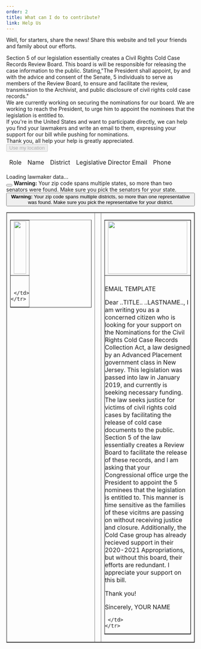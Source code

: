 ```yaml
---
order: 2
title: What can I do to contribute? 
link: Help Us
---
```



Well, for starters, share the news! Share this website and tell your friends and family about our efforts.

<div>	
<div>
<div>
<div>
Section 5 of our legislation essentially creates a Civil Rights Cold Case Records Review Board. This board is will be responsible for releasing the case information to the public. Stating,"The President shall appoint, by and with the advice and consent of the Senate, 5 individuals to serve as members of the Review Board, to ensure and facilitate the review, transmission to the Archivist, and public disclosure of civil rights cold case records."

<div>	
<div>
<div>
<div>
We are currently working on securing the nominations for our board. We are working to reach the President, to urge him to appoint the nominees that the legislation is entitled to. 
<div>
<div>
<div>
<div>
If you're in the United States and want to participate directly, we can help you find your lawmakers and write an email to them, expressing your support for our bill while pushing for nominations. 
<div>	
<div>
<div>
<div>
<div>	
Thank you, all help your help is greatly appreciated.
<div>	
<div>
<div>
<div>
<div> 
<div>	
<div>
<div>
<div>
	
<div class="panel panel-default">
	<div class="panel-body">
		<div class="row">
			<div class="col-md-3 col-md-offset-3">
				<button id="find-lawmakers-location" disabled="disabled" class="btn btn-primary">Use my location</button>		
					</div>
					</div>
					</div>
		
<div id="lawmaker-container">
			<table id="lawmaker-list" class="table table-striped table-responsive">
				<thead>
					<tr>
						<td>Role</td>
						<td>Name</td>
						<td>District</td>
						<td>Legislative Director Email</td>
						<td>Phone</td>
						<td></td>
					</tr>
</thead>
				<tbody>
				</tbody>
			</table>
		</div>
		<div id="loadingDiv">Loading lawmaker data...</div>
			
<div class="alerts">
			<div id="location-alert">
			<div class="alert alert-danger alert-dismissible fade in" role="alert">
			<div>
			<div id="senators-warning">
				<div class="alert alert-warning alert-dismissible fade in" role="alert">
					<button type="button" class="close" data-dismiss="alert" aria-label="Close"><span aria-hidden="true"> </span></button>
					<strong>Warning:</strong> Your zip code spans multiple states, so more than two senators were found. Make sure you pick the senators for your state.
				</div>
			</div>
			<div id="representatives-warning">
				<div class="alert alert-warning alert-dismissible fade in" role="alert">
					<button type="button" class="close" data-dismiss="alert" aria-label="Close"><span aria-hidden="true">
					<strong>Warning:</strong> Your zip code spans multiple districts, so more than one representative was found. Make sure you pick the representative for your district.
				</div>
			</div>
			<div id="no-lawmakers-location">
				<div class="alert alert-danger alert-dismissible fade in" role="alert">
				</div>	



<table border="1" cellpadding="0" cellspacing="0" width="100%">
 <tr>
  <td width="260" valign="top">
   <table border="1" cellpadding="0" cellspacing="0" width="100%">
    <tr>
     <td>
      <img src="images/left.gif" alt="" width="100%" height="140" style="display: block;" />
     </td>
    </tr>
    <tr>
     <td style="padding: 25px 0 0 0;">
  
     </td>
    </tr>
   </table>
  </td>
  <td style="font-size: 0; line-height: 0;" width="20">
   &nbsp;
  </td>
  <td width="260" valign="top">
   <table border="1" cellpadding="0" cellspacing="0" width="100%">
    <tr>
     <td>
      <img src="images/right.gif" alt="" width="100%" height="140" style="display: block;" />
     </td>
    </tr>
    <tr>
     <td style="padding: 25px 0 0 0;">
     EMAIL TEMPLATE 
	
	
Dear ..TITLE.. ..LASTNAME..,
I am writing you as a concerned citizen who is looking for your support on the Nominations for the Civil Rights Cold Case Records Collection Act, a law designed by an Advanced Placement government class in New Jersey. This legislation was passed into law in January 2019, and currently is seeking necessary funding. The law seeks justice for victims of civil rights cold cases by facilitating the release of cold case documents to the public.
Section 5 of the law essentially creates a Review Board to facilitate the release of these records, and I am asking that your Congressional office urge the President to appoint the 5 nominees that the legislation is entitled to. This manner is time sensitive as the families of these vicitms are passing on without receiving justice and closure. Additionally, the Cold Case group has already recieved support in their 2020-2021 Appropriations, but without this board, their efforts are redundant. I appreciate your support on this bill.

Thank you!

Sincerely,
YOUR NAME 

     </td>
    </tr>
   </table>
  </td>
 </tr>
</table>
